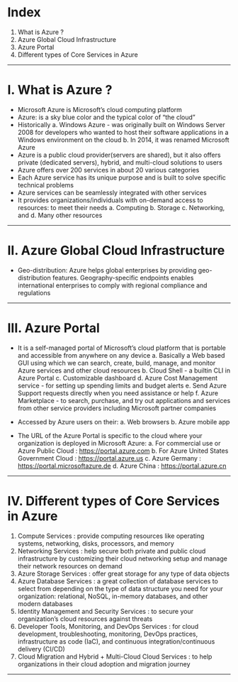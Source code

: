 # Index
1. What is Azure ?
2. Azure Global Cloud Infrastructure
3. Azure Portal
4. Different types of Core Services in Azure
------------------------------------------------------------------------------------------------------------------------------------------------------------------------------------------------------------------------------------------------------------------------------------------------------
# I. What is Azure ?
 - Microsoft Azure is Microsoft’s cloud computing platform
 - Azure: is a sky blue color and the typical color of “the cloud”
 - Historically
    a. Windows Azure - was originally built on Windows Server 2008 for developers who wanted to host their software applications in a Windows environment on the cloud
    b. In 2014, it was renamed Microsoft Azure
 - Azure is a public cloud provider(servers are shared), but it also offers private (dedicated servers), hybrid, and multi-cloud solutions to users
 - Azure offers over 200 services in about 20 various categories
 - Each Azure service has its unique purpose and is built to solve specific technical problems
 - Azure services can be seamlessly integrated with other services
 - It provides organizations/individuals with on-demand access to resources: to meet their needs
    a. Computing
    b. Storage
    c. Networking, and
    d. Many other resources
------------------------------------------------------------------------------------------------------------------------------------------------------------------------------------------------------------------------------------------------------------------------------------------------------
# II. Azure Global Cloud Infrastructure
 - Geo-distribution: Azure helps global enterprises by providing geo-distribution features. Geography-specific endpoints enables international enterprises to comply with regional compliance and regulations
------------------------------------------------------------------------------------------------------------------------------------------------------------------------------------------------------------------------------------------------------------------------------------------------------
# III. Azure Portal
 - It is a self-managed portal of Microsoft’s cloud platform that is portable and accessible from anywhere on any device
    a. Basically a Web based GUI using which we can search, create, build, manage, and monitor Azure services and other cloud resources
    b. Cloud Shell - a builtin CLI in Azure Portal
    c. Customizable dashboard
    d. Azure Cost Management service - for setting up spending limits and budget alerts
    e. Send Azure Support requests directly when you need assistance or help
    f. Azure Marketplace -  to search, purchase, and try out applications and services from other service providers including Microsoft partner companies
   
 - Accessed by Azure users on their: 
    a. Web browsers
    b. Azure mobile app

 - The URL of the Azure Portal is specific to the cloud where your organization is deployed in Microsoft Azure:
    a. For commercial use or Azure Public Cloud :  https://portal.azure.com
    b. For Azure United States Government Cloud :  https://portal.azure.us
    c. Azure Germany                            :  https://portal.microsoftazure.de
    d. Azure China                              :  https://portal.azure.cn

------------------------------------------------------------------------------------------------------------------------------------------------------------------------------------------------------------------------------------------------------------------------------------------------------
# IV. Different types of Core Services in Azure
 1. Compute Services                                        : provide computing resources like operating systems, networking, disks, processors, and memory
 2. Networking Services                                     : help secure both private and public cloud infrastructure by customizing their cloud networking setup and manage their network resources on demand
 3. Azure Storage Services                                  : offer great storage for any type of data objects
 4. Azure Database Services                                 : a great collection of database services to select from depending on the type of data structure you need for your organization: relational, NoSQL, in-memory databases, and other modern databases
 5. Identity Management and Security Services               : to secure your organization’s cloud resources against threats
 6. Developer Tools, Monitoring, and DevOps Services        : for cloud development, troubleshooting, monitoring, DevOps practices, infrastructure as code (IaC), and continuous integration/continuous delivery (CI/CD)
 7. Cloud Migration and Hybrid + Multi-Cloud Cloud Services : to help organizations in their cloud adoption and migration journey
    
------------------------------------------------------------------------------------------------------------------------------------------------------------------------------------------------------------------------------------------------------------------------------------------------------
